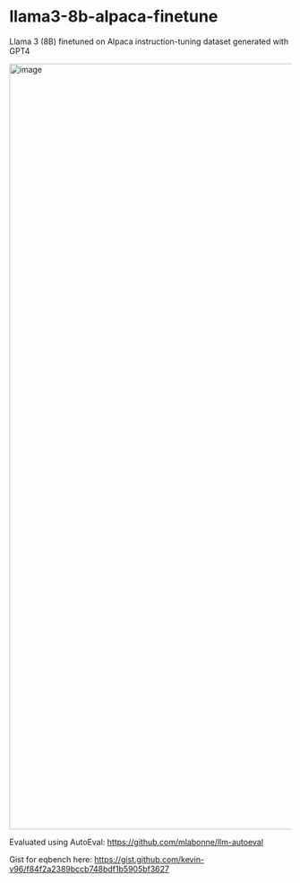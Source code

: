 # llama3-8b-alpaca-finetune
Llama 3 (8B) finetuned on Alpaca instruction-tuning dataset generated with GPT4

<img width="1364" alt="image" src="https://github.com/kevin-v96/llama3-8b-alpaca-finetune/assets/11131188/5f5ad090-5f6e-42e4-b0ba-ca0594e7fa84">

Evaluated using AutoEval: https://github.com/mlabonne/llm-autoeval

Gist for eqbench here: https://gist.github.com/kevin-v96/f84f2a2389bccb748bdf1b5905bf3627 
